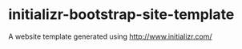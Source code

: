 # initializr-bootstrap-site-template

A website template generated using http://www.initializr.com/
